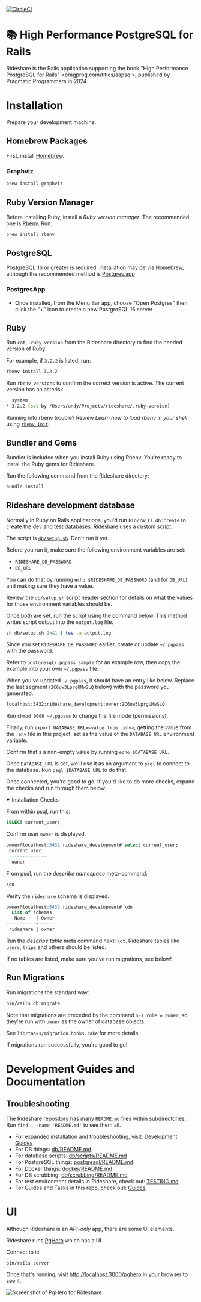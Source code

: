 [![CircleCI](https://circleci.com/gh/andyatkinson/rideshare.svg?style=svg)](https://circleci.com/gh/andyatkinson/rideshare)

# 📚 High Performance PostgreSQL for Rails
Rideshare is the Rails application supporting the book "High Performance PostgreSQL for Rails" <pragprog.com/titles/aapsql>, published by Pragmatic Programmers in 2024. 

# Installation
Prepare your development machine.

## Homebrew Packages
First, install [Homebrew](https://brew.sh).

### Graphviz
```sh
brew install graphviz
```

## Ruby Version Manager
Before installing Ruby, install a *Ruby version manager*. The recommended one is [Rbenv](https://github.com/rbenv/rbenv). Run:

```sh
brew install rbenv
```

## PostgreSQL
PostgreSQL 16 or greater is required. Installation may be via Homebrew, although the recommended method is [Postgres.app](https://postgresapp.com)

### PostgresApp
- Once installed, from the Menu Bar app, choose "Open Postgres" then click the "+" icon to create a new PostgreSQL 16 server


## Ruby
Run `cat .ruby-version` from the Rideshare directory to find the needed version of Ruby.

For example, if `3.2.2` is listed, run:

```sh
rbenv install 3.2.2
```

Run `rbenv versions` to confirm the correct version is active. The current version has an asterisk.

```sh
  system
* 3.2.2 (set by /Users/andy/Projects/rideshare/.ruby-version)
```

Running into rbenv trouble? Review *Learn how to load rbenv in your shell* using [`rbenv init`](https://github.com/rbenv/rbenv).

## Bundler and Gems
Bundler is included when you install Ruby using Rbenv. You're ready to install the Ruby gems for Rideshare.

Run the following command from the Rideshare directory:

```sh
bundle install
```

## Rideshare development database
Normally in Ruby on Rails applications, you'd run `bin/rails db:create` to create the dev and test databases. Rideshare uses a custom script.

The script is [`db/setup.sh`](db/setup.sh). Don't run it yet.

Before you run it, make sure the following environment variables are set:

- `RIDESHARE_DB_PASSWORD`
- `DB_URL`

You can do that by running `echo $RIDESHARE_DB_PASSWORD` (and for `DB_URL`) and making sure they have a value.

Review the [`db/setup.sh`](db/setup.sh) script header section for details on what the values for those environment variables should be.

Once both are set, run the script using the command below. This method writes script output into the `output.log` file.

```sh
sh db/setup.sh 2>&1 | tee -a output.log
```

Since you set `RIDESHARE_DB_PASSWORD` earlier, create or update `~/.pgpass` with the password.

Refer to `postgresql/.pgpass.sample` for an example row, then copy the example into your own `~/.pgpass` file.

When you've updated `~/.pgpass`, it should have an entry like below. Replace the last segment (`2C6uw3LprgUMwSLQ` below) with the password you generated.

```sh
localhost:5432:rideshare_development:owner:2C6uw3LprgUMwSLQ
```

Run `chmod 0600 ~/.pgpass` to change the file mode (permissions).

Finally, run `export DATABASE_URL=<value from .env>`, getting the value from the `.env` file in this project, set as the value of the `DATABASE_URL` environment variable.

Confirm that's a non-empty value by running `echo $DATABASE_URL`.

Once `DATABASE_URL` is set, we'll use it as an argument to `psql` to connect to the database. Run `psql $DATABASE_URL` to do that.

Once connected, you're good to go. If you'd like to do more checks, expand the checks and run through them below.

<details open>

<summary>Installation Checks</summary>

From within psql, run this:

```sql
SELECT current_user;
```

Confirm user `owner` is displayed.

```sql
owner@localhost:5432 rideshare_development# select current_user;
 current_user
 --------------
  owner
```

From psql, run the *describe namespace* meta-command:

```sql
\dn
```

Verify the `rideshare` schema is displayed.

```sql
owner@localhost:5432 rideshare_development# \dn
  List of schemas
   Name    | Owner
-----------+-------
 rideshare | owner
```

Run the *describe table* meta command next: `\dt`. Rideshare tables like `users`, `trips` and others should be listed.

If no tables are listed, make sure you've run migrations, see below!
</details>


## Run Migrations
Run migrations the standard way:

```sh
bin/rails db:migrate
```

Note that migrations are preceded by the command `SET role = owner`, so they're run with `owner` as the owner of database objects.

See `lib/tasks/migration_hooks.rake` for more details.

If migrations ran successfully, you're good to go!

# Development Guides and Documentation

## Troubleshooting

The Rideshare repository has many `README.md` files within subdirectories. Run `find . -name 'README.md'` to see them all.

- For expanded installation and troubleshooting, visit: [Development Guides](https://github.com/andyatkinson/development_guides)
- For DB things: [db/README.md](db/README.md)
- For database scripts: [db/scripts/README.md](db/scripts/README.md)
- For PostgreSQL things: [postgresql/README.md](postgresql/README.md)
- For Docker things: [docker/README.md](docker/README.md)
- For DB scrubbing: [db/scrubbing/README.md](db/scrubbing/README.md)
- For test environment details in Rideshare, check out: [TESTING.md](TESTING.md)
- For Guides and Tasks in this repo, check out: [Guides](GUIDES.md)

# UI

Although Rideshare is an *API-only* app, there are some UI elements.

Rideshare runs [PgHero](https://github.com/ankane/pghero) which has a UI.

Connect to it:

```sh
bin/rails server
```

Once that's running, visit <http://localhost:3000/pghero> in your browser to see it.

![Screenshot of PgHero for Rideshare](https://i.imgur.com/VduvxSK.png)
